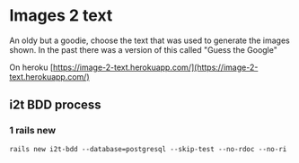 # Images 2 text

An oldy but a goodie, choose the text that was used to generate the images
shown. In the past there was a version of this called "Guess the Google"

On heroku [https://image-2-text.herokuapp.com/](https://image-2-text.herokuapp.com/)

## i2t BDD process

### 1 rails new

```
rails new i2t-bdd --database=postgresql --skip-test --no-rdoc --no-ri
```

